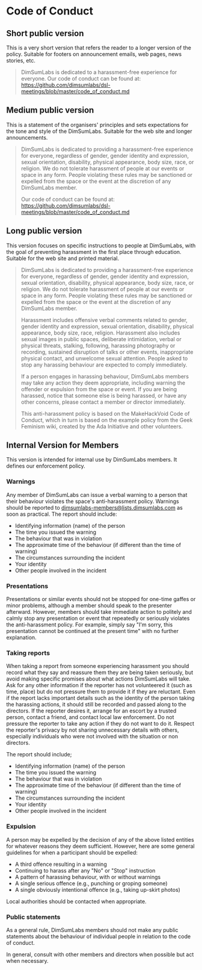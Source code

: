 # Code of Conduct

## Short public version

This is a very short version that refers the reader to a longer version
of the policy. Suitable for footers on announcement emails, web pages,
news stories, etc.

> DimSumLabs is dedicated to a harassment-free experience
> for everyone. Our code of conduct can be found at:
> https://github.com/dimsumlabs/dsl-meetings/blob/master/code_of_conduct.md

## Medium public version

This is a statement of the organisers' principles and sets expectations
for the tone and style of the DimSumLabs. Suitable for the web site and
longer announcements.

> DimSumLabs is dedicated to providing a harassment-free experience
> for everyone, regardless of gender, gender identity and expression,
> sexual orientation, disability, physical appearance, body size,
> race, or religion. We do not tolerate harassment of people at our
> events or space in any form. People violating these rules may be
> sanctioned or expelled from the space or the event at the discretion
> of any DimSumLabs member.
> 
> Our code of conduct can be found at:
> https://github.com/dimsumlabs/dsl-meetings/blob/master/code_of_conduct.md

## Long public version

This version focuses on specific instructions to people at DimSumLabs,
with the goal of preventing harassment in the first place through
education. Suitable for the web site and printed material.

> DimSumLabs is dedicated to providing a harassment-free experience
> for everyone, regardless of gender, gender identity and expression,
> sexual orientation, disability, physical appearance, body size,
> race, or religion. We do not tolerate harassment of people at our
> events or space in any form. People violating these rules may be
> sanctioned or expelled from the space or the event at the discretion
> of any DimSumLabs member.
> 
> Harassment includes offensive verbal comments related to gender,
> gender identity and expression, sexual orientation, disability,
> physical appearance, body size, race, religion. Harassment also
> includes sexual images in public spaces, deliberate intimidation,
> verbal or physical threats, stalking, following, harassing
> photography or recording, sustained disruption of talks or other
> events, inappropriate physical contact, and unwelcome sexual
> attention. People asked to stop any harassing behaviour are expected
> to comply immediately.
> 
> If a person engages in harassing behaviour, DimSumLabs members may
> take any action they deem appropriate, including warning the offender
> or expulsion from the space or event. If you are being harassed,
> notice that someone else is being harassed, or have any other
> concerns, please contact a member or director immediately.
> 
> This anti-harassment policy is based on the MakeHackVoid Code of
> Conduct, which in turn is based on the example policy from the Geek
> Feminism wiki, created by the Ada Initiative and other volunteers.

## Internal Version for Members

This version is intended for internal use by DimSumLabs members. It
defines our enforcement policy.

### Warnings

Any member of DimSumLabs can issue a verbal warning to a person that
their behaviour violates the space's anti-harassment policy. Warnings
should be reported to dimsumlabs-members@lists.dimsumlabs.com as soon
as practical. The report should include:

* Identifying information (name) of the person
* The time you issued the warning
* The behaviour that was in violation
* The approximate time of the behaviour (if different than the time of warning)
* The circumstances surrounding the incident
* Your identity
* Other people involved in the incident

### Presentations

Presentations or similar events should not be stopped for one-time gaffes
or minor problems, although a member should speak to the presenter
afterward. However, members should take immediate action to politely
and calmly stop any presentation or event that repeatedly or seriously
violates the anti-harassment policy. For example, simply say "I'm sorry,
this presentation cannot be continued at the present time" with no
further explanation.

### Taking reports

When taking a report from someone experiencing harassment you should
record what they say and reassure them they are being taken seriously,
but avoid making specific promises about what actions DimSumLabs will
take. Ask for any other information if the reporter has not volunteered
it (such as time, place) but do not pressure them to provide it if they
are reluctant. Even if the report lacks important details such as the
identity of the person taking the harassing actions, it should still be
recorded and passed along to the directors. If the reporter desires it,
arrange for an escort by a trusted person, contact a friend, and contact
local law enforcement. Do not pressure the reporter to take any action if
they do not want to do it. Respect the reporter's privacy by not sharing
unnecessary details with others, especially individuals who were not
involved with the situation or non directors.

The report should include;

* Identifying information (name) of the person
* The time you issued the warning
* The behaviour that was in violation
* The approximate time of the behaviour (if different than the time of warning)
* The circumstances surrounding the incident
* Your identity
* Other people involved in the incident

### Expulsion

A person may be expelled by the decision of any of the above listed
entities for whatever reasons they deem sufficient. However, here are
some general guidelines for when a participant should be expelled:

* A third offence resulting in a warning
* Continuing to harass after any "No" or "Stop" instruction
* A pattern of harassing behaviour, with or without warnings
* A single serious offence (e.g., punching or groping someone)
* A single obviously intentional offence (e.g., taking up-skirt photos)

Local authorities should be contacted when appropriate.

### Public statements

As a general rule, DimSumLabs members should not make any public
statements about the behaviour of individual people in relation to the
code of conduct.

In general, consult with other members and directors when possible but
act when necessary.

